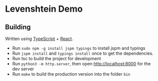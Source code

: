 # Levenshtein Demo


## Building

Written using [TypeScript](http://www.typescriptlang.org/) + [React](https://facebook.github.io/react/).

* Run `sudo npm -g install jspm typings` to install jspm and typings
* Run `jspm install` and `typings install` once to get the dependencies.
* Run tsc to build the project for development
* Run `python3 -m http.server`, then open <http://localhost:8000> for the dev server
* Run `make` to build the production version into the folder `bin`
